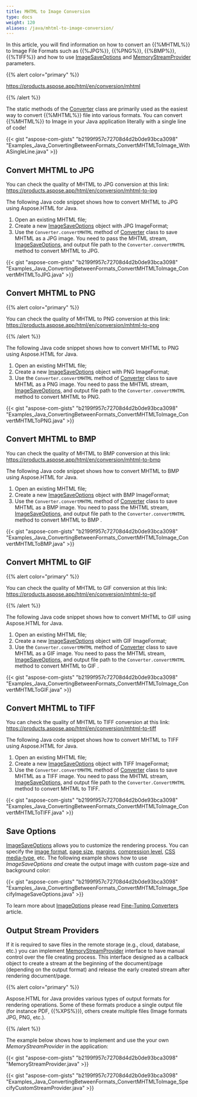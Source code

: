 ```yaml
---
title: MHTML to Image Conversion
type: docs
weight: 120
aliases: /java/mhtml-to-image-conversion/
---
```


In this article, you will find information on how to convert an {{%MHTML%}} to Image File Formats such as {{%JPG%}}, {{%PNG%}}, {{%BMP%}}, {{%TIFF%}} and how to use [ImageSaveOptions](https://reference.aspose.com/html/java/com.aspose.html.saving/imagesaveoptions) and [MemoryStreamProvider](https://reference.aspose.com/html/java/com.aspose.html/package-frame) parameters.

{{% alert color="primary" %}} 

<https://products.aspose.app/html/en/conversion/mhtml>

{{% /alert %}} 

The static methods of the [Converter](https://reference.aspose.com/html/java/com.aspose.html.converters/converter) class are primarily used as the easiest way to convert {{%MHTML%}} file into various formats. You can convert {{%MHTML%}} to Image in your Java application literally with a single line of code!

{{< gist "aspose-com-gists" "b2199f957c72708d4d2b0de93bca3098" "Examples_Java_ConvertingBetweenFormats_ConvertMHTMLToImage_WithASingleLine.java" >}}
## **Convert MHTML to JPG** ## 
You can check the quality of MHTML to JPG conversion at this link: <https://products.aspose.app/html/en/conversion/mhtml-to-jpg>

The following Java code snippet shows how to convert MHTML to JPG using Aspose.HTML for Java.

1. Open an existing MHTML file;
1. Create a new [ImageSaveOptions](https://reference.aspose.com/html/java/com.aspose.html.saving/imagesaveoptions) object with JPG ImageFormat;
1. Use the `Converter.convertMHTML` method of [Converter](https://reference.aspose.com/html/java/com.aspose.html.converters/converter) class to save MHTML as a JPG image. You need to pass the MHTML stream, [ImageSaveOptions](https://reference.aspose.com/html/java/com.aspose.html.saving/imagesaveoptions), and output file path to the `Converter.convertMHTML` method to convert MHTML to JPG.

{{< gist "aspose-com-gists" "b2199f957c72708d4d2b0de93bca3098" "Examples_Java_ConvertingBetweenFormats_ConvertMHTMLToImage_ConvertMHTMLToJPG.java" >}}
## **Convert MHTML to PNG** ## 
{{% alert color="primary" %}} 

You can check the quality of MHTML to PNG conversion at this link: <https://products.aspose.app/html/en/conversion/mhtml-to-png>

{{% /alert %}} 

The following Java code snippet shows how to convert MHTML to PNG using Aspose.HTML for Java.

1. Open an existing MHTML file;
1. Create a new [ImageSaveOptions](https://reference.aspose.com/html/java/com.aspose.html.saving/imagesaveoptions) object with PNG ImageFormat;
1. Use the `Converter.convertMHTML` method of [Converter](https://reference.aspose.com/html/java/com.aspose.html.converters/converter) class to save MHTML as a PNG image. You need to pass the MHTML stream, [ImageSaveOptions](https://reference.aspose.com/html/java/com.aspose.html.saving/imagesaveoptions), and output file path to the `Converter.convertMHTML` method to convert MHTML to PNG.

{{< gist "aspose-com-gists" "b2199f957c72708d4d2b0de93bca3098" "Examples_Java_ConvertingBetweenFormats_ConvertMHTMLToImage_ConvertMHTMLToPNG.java" >}}
## **Convert MHTML to BMP** ## 
You can check the quality of MHTML to BMP conversion at this link: <https://products.aspose.app/html/en/conversion/mhtml-to-bmp>

The following Java code snippet shows how to convert MHTML to BMP using Aspose.HTML for Java.

1. Open an existing MHTML file;
1. Create a new [ImageSaveOptions](https://reference.aspose.com/html/java/com.aspose.html.saving/imagesaveoptions) object with BMP ImageFormat;
1. Use the `Converter.convertMHTML` method of [Converter](https://reference.aspose.com/html/java/com.aspose.html.converters/converter) class to save MHTML as a BMP image. You need to pass the MHTML stream, [ImageSaveOptions](https://reference.aspose.com/html/java/com.aspose.html.saving/imagesaveoptions), and output file path to the `Converter.convertMHTML` method to convert MHTML to BMP .

{{< gist "aspose-com-gists" "b2199f957c72708d4d2b0de93bca3098" "Examples_Java_ConvertingBetweenFormats_ConvertMHTMLToImage_ConvertMHTMLToBMP.java" >}}
## **Convert MHTML to GIF** ## 
{{% alert color="primary" %}} 

You can check the quality of MHTML to GIF conversion at this link: <https://products.aspose.app/html/en/conversion/mhtml-to-gif>

{{% /alert %}} 

The following Java code snippet shows how to convert MHTML to GIF using Aspose.HTML for Java.

1. Open an existing MHTML file;
1. Create a new [ImageSaveOptions](https://reference.aspose.com/html/java/com.aspose.html.saving/imagesaveoptions) object with GIF ImageFormat;
1. Use the `Converter.convertMHTML` method of [Converter](https://reference.aspose.com/html/java/com.aspose.html.converters/converter) class to save MHTML as a GIF image. You need to pass the MHTML stream, [ImageSaveOptions](https://reference.aspose.com/html/java/com.aspose.html.saving/imagesaveoptions), and output file path to the `Converter.convertMHTML` method to convert MHTML to GIF .

{{< gist "aspose-com-gists" "b2199f957c72708d4d2b0de93bca3098" "Examples_Java_ConvertingBetweenFormats_ConvertMHTMLToImage_ConvertMHTMLToGIF.java" >}}
## **Convert MHTML to TIFF** ## 
You can check the quality of MHTML to TIFF conversion at this link: <https://products.aspose.app/html/en/conversion/mhtml-to-tiff>

The following Java code snippet shows how to convert MHTML to TIFF using Aspose.HTML for Java.

1. Open an existing MHTML file;
1. Create a new [ImageSaveOptions](https://reference.aspose.com/html/java/com.aspose.html.saving/imagesaveoptions) object with TIFF ImageFormat;
1. Use the `Converter.convertMHTML` method of [Converter](https://reference.aspose.com/html/java/com.aspose.html.converters/converter) class to save MHTML as a TIFF image. You need to pass the MHTML stream, [ImageSaveOptions](https://reference.aspose.com/html/java/com.aspose.html.saving/imagesaveoptions), and output file path to the `Converter.ConvertMHTML` method to convert MHTML to TIFF.

{{< gist "aspose-com-gists" "b2199f957c72708d4d2b0de93bca3098" "Examples_Java_ConvertingBetweenFormats_ConvertMHTMLToImage_ConvertMHTMLToTIFF.java" >}}
## **Save Options** ## 
[ImageSaveOptions](https://reference.aspose.com/html/java/com.aspose.html.saving/imagesaveoptions) allows you to customize the rendering process. You can specify the [image format](https://reference.aspose.com/html/java/com.aspose.html.rendering.image/ImageFormat), [page size](https://reference.aspose.com/html/java/com.aspose.html.rendering/RenderingOptions#getPageSetup--), [margins](https://reference.aspose.com/html/java/com.aspose.html.drawing/Page#getMargin--), [compression level](https://reference.aspose.com/html/java/com.aspose.html.rendering.image/Compression), [CSS media-type](https://reference.aspose.com/html/java/com.aspose.html.rendering/MediaType), etc. The following example shows how to use *ImageSaveOptions and* create the output image with custom page-size and background color:

{{< gist "aspose-com-gists" "b2199f957c72708d4d2b0de93bca3098" "Examples_Java_ConvertingBetweenFormats_ConvertMHTMLToImage_SpecifyImageSaveOptions.java" >}}

To learn more about [ImageOptions](https://reference.aspose.com/html/java/com.aspose.html.saving/imagesaveoptions) please read [Fine-Tuning Converters](/html/java/converting-between-formats/fine-tuning-converters/) article.
## **Output Stream Providers** ## 
If it is required to save files in the remote storage (e.g., cloud, database, etc.) you can implement [MemoryStreamProvider](https://reference.aspose.com/html/java/com.aspose.html/package-frame) interface to have manual control over the file creating process. This interface designed as a callback object to create a stream at the beginning of the document/page (depending on the output format) and release the early created stream after rendering document/page.

{{% alert color="primary" %}} 

Aspose.HTML for Java provides various types of output formats for rendering operations. Some of these formats produce a single output file (for instance PDF, {{%XPS%}}), others create multiple files (Image formats JPG, PNG, etc.).

{{% /alert %}} 

The example below shows how to implement and use the your own *MemoryStreamProvider* in the application:

{{< gist "aspose-com-gists" "b2199f957c72708d4d2b0de93bca3098" "MemoryStreamProvider.java" >}}

{{< gist "aspose-com-gists" "b2199f957c72708d4d2b0de93bca3098" "Examples_Java_ConvertingBetweenFormats_ConvertMHTMLToImage_SpecifyCustomStreamProvider.java" >}}

